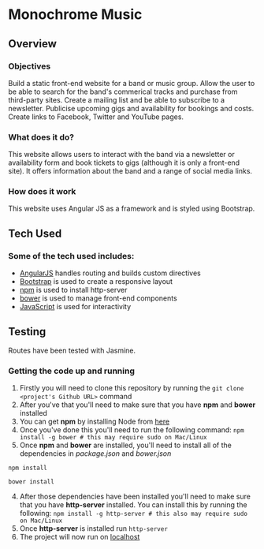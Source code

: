 # Monochrome Music

## Overview
 
### Objectives

Build a static front-end website for a band or music group. Allow the user to be able to search for the band's commerical tracks and purchase from third-party sites. Create a mailing list and be able to subscribe to a newsletter. Publicise upcoming gigs and availability for bookings and costs. Create links to Facebook, Twitter and YouTube pages. 
 

 ### What does it do?
 
This website allows users to interact with the band via a newsletter or availability form and book tickets to gigs (although it is only a front-end site). It offers information about the band and a range of social media links. 
 
### How does it work
 
This website uses Angular JS as a framework and is styled using Bootstrap.

 
## Tech Used
 
### Some of the tech used includes:
- [AngularJS](https://angularjs.org/)
 handles routing and builds custom directives
- [Bootstrap](http://getbootstrap.com/)
 is used to create a responsive layout
- [npm](https://www.npmjs.com/)
 is used to install http-server
- [bower](https://bower.io/)
 is used to manage front-end components
- [JavaScript](https://javascript.com/)
 is used for interactivity

## Testing

Routes have been tested with Jasmine. 

### Getting the code up and running
1. Firstly you will need to clone this repository by running the ```git clone <project's Github URL>``` command
2. After you've that you'll need to make sure that you have **npm** and **bower** installed
  1. You can get **npm** by installing Node from [here](https://nodejs.org/en/)
  2. Once you've done this you'll need to run the following command:
     `npm install -g bower # this may require sudo on Mac/Linux`
3. Once **npm** and **bower** are installed, you'll need to install all of the dependencies in *package.json* and *bower.json*
  ```
  npm install
 
  bower install
  ```
4. After those dependencies have been installed you'll need to make sure that you have **http-server** installed. You can install this by running the following: ```npm install -g http-server # this also may require sudo on Mac/Linux```
5. Once **http-server** is installed run ```http-server```
6. The project will now run on [localhost](http://127.0.0.1:8080)
